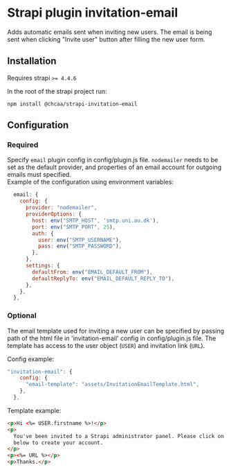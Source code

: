 # Strapi plugin invitation-email

Adds automatic emails sent when inviting new users. The email is being sent when clicking "Invite user" button after filling the new user form.

## Installation

Requires strapi `>= 4.4.6`

In the root of the strapi project run:

```
npm install @chcaa/strapi-invitation-email
```

## Configuration

### Required

Specify `email` plugin config in config/plugin.js file. `nodemailer` needs to be set as the default provider, and properties of an email account for outgoing emails must specified.  
Example of the configuration using environment variables:

```js
  email: {
    config: {
      provider: "nodemailer",
      providerOptions: {
        host: env("SMTP_HOST", 'smtp.uni.au.dk'),
        port: env("SMTP_PORT", 25),
        auth: {
          user: env("SMTP_USERNAME"),
          pass: env("SMTP_PASSWORD"),
        },
      },
      settings: {
        defaultFrom: env("EMAIL_DEFAULT_FROM"),
        defaultReplyTo: env("EMAIL_DEFAULT_REPLY_TO"),
      },
    },
  },
```

### Optional

The email template used for inviting a new user can be specified by passing path of the html file in 'invitation-email' config in config/plugin.js file. The template has access to the user object (`USER`) and invitation link (`URL`).

Config example:

```js
"invitation-email": {
    config: {
      "email-template": "assets/InvitationEmailTemplate.html",
    },
  },
```

Template example:

```html
<p>Hi <%= USER.firstname %>!</p>
<p>
  You've been invited to a Strapi administrator panel. Please click on the link
  below to create your account.
</p>
<p><%= URL %></p>
<p>Thanks.</p>
```
